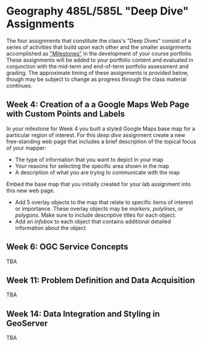 # Geography 485L/585L "Deep Dive" Assignments #

The four assignments that constitute the class's "Deep Dives" consist of a series of activities that build upon each other and the smaller assignments accomplished as ["Milestones"](../milestones/milestones.html) in the development of your course portfolio. These assignments will be added to your portfolio content and evaluated in conjunction with the mid-term and end-of-term portfolio assessment and grading. The approximate timing of these assignments is provided below, though may be subject to change as progress through the class material continues. 


## Week 4: Creation of a a Google Maps Web Page with Custom Points and Labels ##

In your milestone for Week 4 you built a styled Google Maps base map for a particular region of interest. For this *deep dive* assignment create a new free-standing web page that includes a brief description of the topical focus of your mapper:

* The type of information that you want to depict in your map
* Your reasons for selecting the specific area shown in the map
* A description of what you are trying to communicate with the map

Embed the base map that you initially created for your lab assignment into this new web page.

* Add 5 overlay objects to the map that relate to specific items of interest or importance. These overlay objects may be _markers_, _polylines_, or _polygons_. Make sure to include descriptive titles for each object.
* Add an _infobox_ to each object that contains additional detailed information about the object


## Week 6: OGC Service Concepts ##

TBA


## Week 11: Problem Definition and Data Acquisition ##

TBA


## Week 14: Data Integration and Styling in GeoServer ##

TBA
